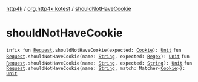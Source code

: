 [http4k](../index.md) / [org.http4k.kotest](index.md) / [shouldNotHaveCookie](./should-not-have-cookie.md)

# shouldNotHaveCookie

`infix fun `[`Request`](../org.http4k.core/-request/index.md)`.shouldNotHaveCookie(expected: `[`Cookie`](../org.http4k.core.cookie/-cookie/index.md)`): `[`Unit`](https://kotlinlang.org/api/latest/jvm/stdlib/kotlin/-unit/index.html)
`fun `[`Request`](../org.http4k.core/-request/index.md)`.shouldNotHaveCookie(name: `[`String`](https://kotlinlang.org/api/latest/jvm/stdlib/kotlin/-string/index.html)`, expected: `[`Regex`](https://kotlinlang.org/api/latest/jvm/stdlib/kotlin.text/-regex/index.html)`): `[`Unit`](https://kotlinlang.org/api/latest/jvm/stdlib/kotlin/-unit/index.html)
`fun `[`Request`](../org.http4k.core/-request/index.md)`.shouldNotHaveCookie(name: `[`String`](https://kotlinlang.org/api/latest/jvm/stdlib/kotlin/-string/index.html)`, expected: `[`String`](https://kotlinlang.org/api/latest/jvm/stdlib/kotlin/-string/index.html)`): `[`Unit`](https://kotlinlang.org/api/latest/jvm/stdlib/kotlin/-unit/index.html)
`fun `[`Request`](../org.http4k.core/-request/index.md)`.shouldNotHaveCookie(name: `[`String`](https://kotlinlang.org/api/latest/jvm/stdlib/kotlin/-string/index.html)`, match: Matcher<`[`Cookie`](../org.http4k.core.cookie/-cookie/index.md)`>): `[`Unit`](https://kotlinlang.org/api/latest/jvm/stdlib/kotlin/-unit/index.html)
